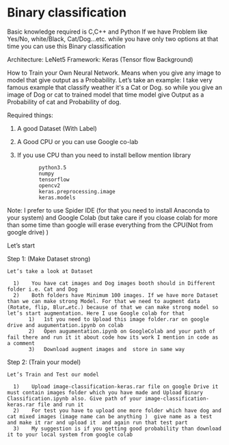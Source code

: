 # Binary classification
Basic knowledge required is C,C++ and Python 
If we have Problem like Yes/No, white/Black, Cat/Dog...etc. while you have only two options at that time you can use this Binary classification 

Architecture: LeNet5
Framework: Keras (Tensor flow Background)

How to Train your Own Neural Network. Means when you give any image to model that give output as a Probability. Let’s take an example:
I take very famous example that classify weather it's a Cat or Dog. so while you give an image of Dog or cat to trained model that time model give Output as a Probability of cat and Probability of dog. 

Required things:

  1) A good Dataset (With Label)
  2) A Good CPU or you can use Google co-lab
  4) If you use CPU than you need to install bellow mention library
                
                python3.5
                numpy 
                tensorflow 
                opencv2
                keras.preprocessing.image 
                keras.models 

Note:
I prefer to use Spider IDE (for that you need to install Anaconda to your system) and Google Colab (but take care if you cloase colab for more than some time than google will erase everything from the CPU(Not from google drive) )

Let’s start 

Step 1: (Make Dataset strong)

	Let’s take a look at Dataset
  
      1)	You have cat images and Dog images booth should in Different folder i.e. Cat and Dog 
      2)	Both folders have Minimum 100 images. If we have more Dataset than we can make strong Model. For that we need to augment data (Rotate, flip, Blur…etc.) because of that we can make strong model so let’s start augmentation. Here I use Google colab for that 
           1)	1st you need to Upload this image folder.rar on google drive and augumentation.ipynb on colab           
           2)	Open augumentation.ipynb on GoogleColab and your path of fail there and run it it about code how its work I mention in code as a comment 
           3)	Download augment images and  store in same way 
  
Step 2: (Train your model)

	Let’s Train and Test our model
  
      1)	Upload image-classification-keras.rar file on google Drive it must contain images folder which you have made and Upload Binary Classification.ipynb also. Give path of your image-classification-keras.rar file and run it 
      2)	For test you have to upload one more folder which have dog and cat mixed images (image name can be anything )  give name as a test and make it rar and upload it  and again run that test part 
      3)	My suggestion is if you getting good probability than download it to your local system from google colab 

